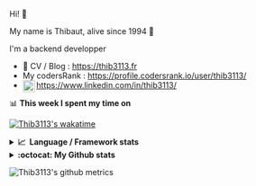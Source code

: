 Hi! 👋

My name is Thibaut, alive since 1994 🍷

I'm a backend developper

-   📝 CV / Blog : https://thib3113.fr
-   My codersRank : https://profile.codersrank.io/user/thib3113/
-   <a href="https://www.linkedin.com/in/thib3113/"><img align="left" alt="Thib3113's Linkedin" width="21px" src="https://img.icons8.com/color/48/linkedin.png" /></a> https://www.linkedin.com/in/thib3113/

📊 **This week I spent my time on**

[![Thib3113's wakatime](https://github-readme-stats.vercel.app/api/wakatime?username=thib3113&layout=default&theme=dracula&langs_count=6&hide_title=true&hide_border=true)](https://wakatime.com/@thib3113)

<details>
  <summary><b>📈&nbsp;&nbsp;Language&nbsp;/&nbsp;Framework stats</b></summary>
  <br/>  
  <a href='https://profile.codersrank.io/user/thib3113/'>
  <img src='http://cr-skills-chart-widget.azurewebsites.net/api/api?username=thib3113&padding=30&skills=php,batchfile,javascript,less,mysql,reactjs,scss,shell,typescript,vue'>
  </a>
</details>

<details>
  <summary><b>:octocat: My Github stats</b></summary>
  <br/>  
  
  <img src="https://github-readme-stats.vercel.app/api?username=thib3113&theme=dracula&show_icons=true&" alt="Thib3113's GitHub stats" />

<!--START_SECTION:activity-->

1. ❗ Opened issue [#23](https://github.com/grinat/moleculer-auto-openapi/issues/23) in [grinat/moleculer-auto-openapi](https://github.com/grinat/moleculer-auto-openapi)
2. 💪 Opened PR [#339](https://github.com/icebob/fastest-validator/pull/339) in [icebob/fastest-validator](https://github.com/icebob/fastest-validator)
3. ❗ Opened issue [#338](https://github.com/icebob/fastest-validator/issues/338) in [icebob/fastest-validator](https://github.com/icebob/fastest-validator)
4. 💪 Opened PR [#336](https://github.com/moleculerjs/moleculer-web/pull/336) in [moleculerjs/moleculer-web](https://github.com/moleculerjs/moleculer-web)
5. 🗣 Commented on [#370](https://github.com/moleculerjs/moleculer-db/pull/370#issuecomment-1738002403) in [moleculerjs/moleculer-db](https://github.com/moleculerjs/moleculer-db)
 <!--END_SECTION:activity-->

</details>

![Thib3113's github metrics](https://gist.githubusercontent.com/thib3113/83a96e16f8bca103f1b0e376186c66ec/raw/github-metrics.svg)
